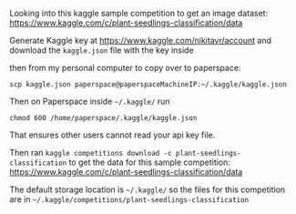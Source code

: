 Looking into this kaggle sample competition to get an image dataset: https://www.kaggle.com/c/plant-seedlings-classification/data

Generate Kaggle key at https://www.kaggle.com/nikitavr/account and download the `kaggle.json` file with the key inside

then from my personal computer to copy over to paperspace: 

`scp kaggle.json paperspace@paperspaceMachineIP:~/.kaggle/kaggle.json` 

Then on Paperspace inside `~/.kaggle/` run

```
chmod 600 /home/paperspace/.kaggle/kaggle.json
```

That ensures other users cannot read your api key file.

Then ran `kaggle competitions download -c plant-seedlings-classification` to get the data for this sample competition: https://www.kaggle.com/c/plant-seedlings-classification/data

The default storage location is `~/.kaggle/` so the files for this competition are in `~/.kaggle/competitions/plant-seedlings-classification`
